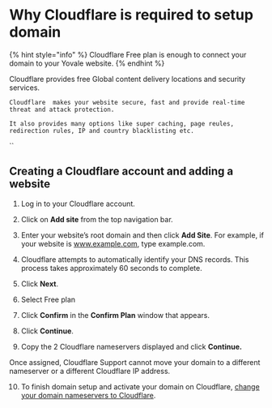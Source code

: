 # Why Cloudflare is required to setup domain

{% hint style="info" %}
Cloudflare Free plan is enough to connect your domain to your Yovale website.
{% endhint %}

Cloudflare provides free Global content delivery locations and security services.

`Cloudflare  makes your website secure, fast and provide real-time threat and attack protection.` 

`It also provides many options like super caching, page reules, redirection rules, IP and country blacklisting etc.`

\`\`

## Creating a Cloudflare account and adding a website

1. Log in to your Cloudflare account.

2. Click on **Add site** from the top navigation bar.

3. Enter your website’s root domain and then click **Add Site**. For example, if your website is www.example.com, type example.com.

4. Cloudflare attempts to automatically identify your DNS records. This process takes approximately 60 seconds to complete.

5. Click **Next**.

6. Select Free plan

7. Click **Confirm** in the **Confirm Plan** window that appears.

8. Click **Continue**.

9. Copy the 2 Cloudflare nameservers displayed and click **Continue.**  

Once assigned, Cloudflare Support cannot move your domain to a different nameserver or a different Cloudflare IP address.

10. To finish domain setup and activate your domain on Cloudflare, [change your domain nameservers to Cloudflare](https://support.cloudflare.com/hc/articles/205195708).  






